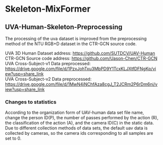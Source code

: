 # Skeleton-MixFormer
## UVA-Human-Skeleton-Preprocessing
The processing of the uva dataset is improved from the preprocessing method of the NTU RGB+D dataset in the CTR-GCN source code.  

UVA 3D Human Dataset address: https://github.com/SUTDCV/UAV-Human  
CTR-GCN Source code address: https://github.com/Uason-Chen/CTR-GCN  
UVA Cross-Subject-v1 Data preprocessed: https://drive.google.com/file/d/1PzxJohTxu3MbPD9Y1TcxKLJXtfDFNgKp/view?usp=share_link  
UVA Cross-Subject-v2 Data preprocessed: https://drive.google.com/file/d/1MwN4iNChfAza8cgJ_T2JCRm2P6rDm6ni/view?usp=share_link

### Changes to statistics  
According to the organization form of UAV-human data set file name, change the person ID(P), the number of passes performed by the action (R), the classification of the action (A), and the camera ID(C) in the static data. Due to different collection methods of data sets, the default uav data is collected by cameras, so the camera ids corresponding to all samples are set to 0.
